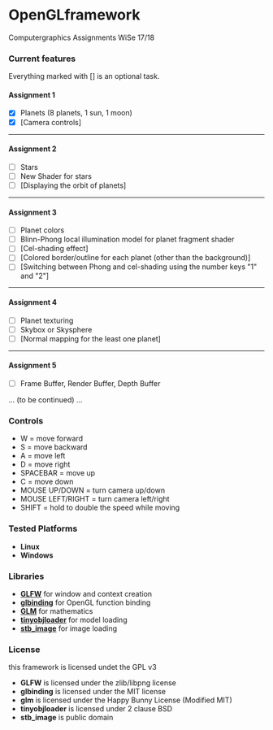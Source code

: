 # OpenGLframework
Computergraphics Assignments WiSe 17/18


### Current features
Everything marked with [] is an optional task.

#### Assignment 1
- [x] Planets (8 planets, 1 sun, 1 moon)
- [x] [Camera controls]
----
#### Assignment 2
- [ ] Stars
- [ ] New Shader for stars
- [ ] [Displaying the orbit of planets]
----
#### Assignment 3
- [ ] Planet colors
- [ ] Blinn-Phong local illumination model for planet fragment shader
- [ ] [Cel-shading effect]
- [ ] [Colored border/outline for each planet (other than the background)]
- [ ] [Switching between Phong and cel-shading using the number keys "1" and "2"]
----
#### Assignment 4
- [ ] Planet texturing
- [ ] Skybox or Skysphere
- [ ] [Normal mapping for the least one planet]
----
#### Assignment 5
- [ ] Frame Buffer, Render Buffer, Depth Buffer

...
(to be continued)
...


### Controls

* W = move forward
* S = move backward
* A = move left
* D = move right
* SPACEBAR = move up
* C = move down
* MOUSE UP/DOWN = turn camera up/down
* MOUSE LEFT/RIGHT = turn camera left/right
* SHIFT = hold to double the speed while moving


### Tested Platforms
* **Linux**
* **Windows**


### Libraries
* [**GLFW**](http://www.glfw.org/) for window and context creation
* [**glbinding**](https://github.com/cginternals/glbinding) for OpenGL function binding
* [**GLM**](glm.g-truc.net/) for mathematics
* [**tinyobjloader**](http://syoyo.github.io/tinyobjloader/) for model loading
* [**stb_image**](https://github.com/nothings/stb) for image loading


### License
this framework is licensed undet the GPL v3
* **GLFW** is licensed under the zlib/libpng license
* **glbinding** is licensed under the MIT license
* **glm** is licensed under the Happy Bunny License (Modified MIT)
* **tinyobjloader** is licensed under 2 clause BSD
* **stb_image** is public domain
